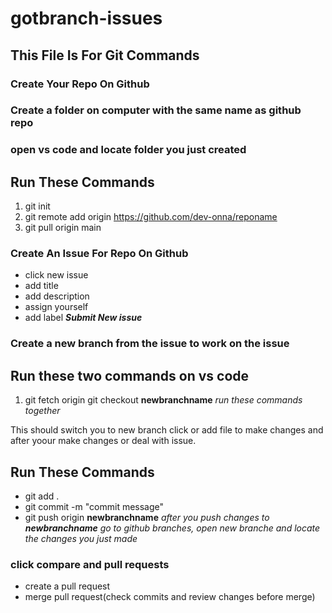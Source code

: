 # gotbranch-issues

## This File Is For Git Commands


### Create Your Repo On Github
### Create a folder on computer with the same name as github repo
### open vs code and locate folder you just created

## Run These Commands 

1. git init
2. git remote add origin https://github.com/dev-onna/reponame
3. git pull origin main


### Create An Issue For Repo On Github
- click new issue 
- add title
- add description
- assign yourself
- add label 
 ***Submit New issue***

### Create a new branch from the issue to work on the issue

## Run these two commands on vs code
1. git fetch origin git checkout **newbranchname**
*run these commands together*

This should switch you to new branch
click or add file to make changes and after yoour make changes or deal with issue.

## Run These Commands
- git add .
- git commit -m "commit message"
- git push origin **newbranchname**
*after you push changes to **newbranchname** go to github branches, open new branche and locate the changes you just made*
### click compare and pull requests
- create a pull request
- merge pull request(check commits and review changes before merge)

